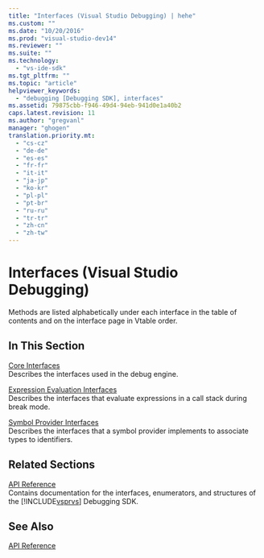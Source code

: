 ```yaml
---
title: "Interfaces (Visual Studio Debugging) | hehe"
ms.custom: ""
ms.date: "10/20/2016"
ms.prod: "visual-studio-dev14"
ms.reviewer: ""
ms.suite: ""
ms.technology: 
  - "vs-ide-sdk"
ms.tgt_pltfrm: ""
ms.topic: "article"
helpviewer_keywords: 
  - "debugging [Debugging SDK], interfaces"
ms.assetid: 79875cbb-f946-49d4-94eb-941d0e1a40b2
caps.latest.revision: 11
ms.author: "gregvanl"
manager: "ghogen"
translation.priority.mt: 
  - "cs-cz"
  - "de-de"
  - "es-es"
  - "fr-fr"
  - "it-it"
  - "ja-jp"
  - "ko-kr"
  - "pl-pl"
  - "pt-br"
  - "ru-ru"
  - "tr-tr"
  - "zh-cn"
  - "zh-tw"
---
```

# Interfaces (Visual Studio Debugging)
Methods are listed alphabetically under each interface in the table of contents and on the interface page in Vtable order.  
  
## In This Section  
 [Core Interfaces](../extensibility-debugger-reference/core-interfaces.md)  
 Describes the interfaces used in the debug engine.  
  
 [Expression Evaluation Interfaces](../extensibility-debugger-reference/expression-evaluation-interfaces.md)  
 Describes the interfaces that evaluate expressions in a call stack during break mode.  
  
 [Symbol Provider Interfaces](../extensibility-debugger-reference/symbol-provider-interfaces.md)  
 Describes the interfaces that a symbol provider implements to associate types to identifiers.  
  
## Related Sections  
 [API Reference](../extensibility-debugger-reference/api-reference--visual-studio-debugging-.md)  
 Contains documentation for the interfaces, enumerators, and structures of the [!INCLUDE[vsprvs](../code-quality/includes/vsprvs_md.md)] Debugging SDK.  
  
## See Also  
 [API Reference](../extensibility-debugger-reference/api-reference--visual-studio-debugging-.md)